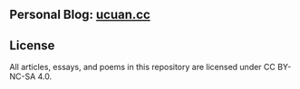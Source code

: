## Personal Blog: [ucuan.cc](https://ucuan.cc)

## License
All articles, essays, and poems in this repository are licensed under CC BY-NC-SA 4.0.  
